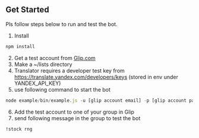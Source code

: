 ## Get Started

Pls follow steps below to run and test the bot.

1. Install

```javascript
npm install
```

2. Get a test account from [Glip.com](glip.com)
3. Make a ~/lists directory
4. Translator requires a developer test key from https://translate.yandex.com/developers/keys (stored in env under YANDEX_API_KEY)
5. use following command to start the bot

```javascript
node example/bin/example.js -u [glip account email] -p [glip account password]
```

6. Add the test account to one of your group in Glip
7. send following message in the group to test the bot

```
!stock rng
```
